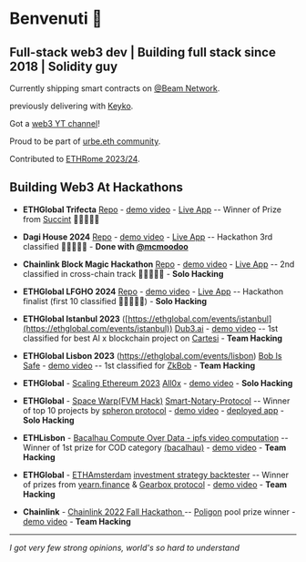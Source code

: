 # Benvenuti 👋

Full-stack web3 dev | Building full stack since 2018 | Solidity guy
------------
Currently shipping smart contracts on [@Beam Network](https://onbeam.com/).

previously delivering with [Keyko](https://keyko.io/).

Got a [web3 YT channel](https://www.youtube.com/@fabriziogianni7)! 

Proud to be part of [urbe.eth community](https://twitter.com/urbeEth).

Contributed to [ETHRome 2023/24](https://ethrome.org/).

## Building Web3 At Hackathons

- **ETHGlobal Trifecta** [Repo](https://github.com/builders-garden/zk-wormhole-monorepo/tree/main) - [demo video](https://ethglobal.com/showcase/zk-wormhole-7d6c3) - [Live App](https://zk-wormhole-monorepo-git-main-buildersgarden.vercel.app/) -- Winner of Prize from [Succint](https://www.succinct.xyz/)  🍾🍾🍾🍾🍾 

- **Dagi House 2024**  [Repo](https://github.com/fabriziogianni7/Jarvis) - [demo video](https://www.youtube.com/watch?v=2keF5hi94xU) - [Live App](https://jarvis-orpin-one.vercel.app/) -- Hackathon 3rd classified 🍾🍾🍾🍾🍾 - **Done with [@mcmoodoo](https://github.com/mcmoodoo)**

- **Chainlink Block Magic Hackathon**  [Repo](https://github.com/fabriziogianni7/buckle-app) - [demo video](https://www.youtube.com/watch?v=re0vhNG-GqE) - [Live App](https://buckle-app.vercel.app/) -- 2nd classified in cross-chain track 🍾🍾🍾🍾🍾 - **Solo Hacking**

- **ETHGlobal LFGHO 2024**  [Repo](https://github.com/fabriziogianni7/Burra-Vault-LFGHO/tree/main) - [demo video](https://www.youtube.com/watch?v=tEKQqmg4-w8&t=1253s) - [Live App](https://burra-vault-lfgho-434a41.spheron.app/) -- Hackathon finalist (first 10 classified 🍾🍾🍾🍾🍾) - **Solo Hacking**

- **ETHGlobal Istanbul 2023** ([https://ethglobal.com/events/istanbul](https://ethglobal.com/events/istanbul)) [Dub3.ai]([https://github.com/fabriziogianni7/bob-is-safe](https://github.com/fabriziogianni7/dub3)) - [demo video](https://ethglobal.com/showcase/dub3-ai-h1riu) -- 1st classified for best AI x blockchain project on [Cartesi](https://cartesi.io/) - **Team Hacking**

- **ETHGlobal Lisbon 2023** (https://ethglobal.com/events/lisbon) [Bob Is Safe](https://github.com/fabriziogianni7/bob-is-safe) - [demo video](https://youtu.be/jQ2h1h95F5Q) -- 1st classified for [ZkBob](https://zkbob.com/) - **Team Hacking**

- **ETHGlobal** - [Scaling Ethereum 2023](https://ethglobal.com/events/scaling2023) [All0x](https://github.com/fabriziogianni7/All0x) - [demo video](https://youtu.be/pmzGyZu6NV8) - **Solo Hacking**

- **ETHGlobal** - [Space Warp(FVM Hack)](https://ethglobal.com/events/spacewarp) [Smart-Notary-Protocol]( https://github.com/fabriziogianni7/Smart-Notary-Protocol ) -- Winner of top 10 projects by [spheron protocol](https://spheron.network/) - [demo video](https://youtu.be/CYYsoPYDCes) - [deployed app](https://smart-notary-protocol.com/) - **Solo Hacking**

- **ETHLisbon** - [Bacalhau Compute Over Data - ipfs video computation](https://github.com/rickkdev/ipfs-video-computation-bacalhau) -- Winner of 1st prize for COD category [(bacalhau)](https://www.bacalhau.org/) - [demo video](https://youtu.be/mluxGr8h2ic) - **Team Hacking**

- **ETHGlobal** - [ETHAmsterdam](https://amsterdam.ethglobal.com/) [investment strategy backtester](https://github.com/fabriziogianni7/straEthgify) -- Winner of prizes from [yearn.finance](https://yearn.finance/) & [Gearbox protocol](https://gearbox.fi/) - [demo video](https://youtu.be/1xtfiZXh43c) - **Team Hacking**

- **Chainlink** - [Chainlink 2022 Fall Hackathon ](https://github.com/ialberquilla/chainlink-technical-indicators) -- [Poligon](https://polygon.technology/) pool prize winner - [demo video](https://youtu.be/VAmiDG67CY8) - **Team Hacking**
-----
*I got very few strong opinions, world's so hard to understand*


